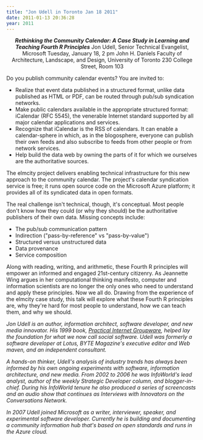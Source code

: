 ```yaml
---
title: "Jon Udell in Toronto Jan 18 2011"
date: 2011-01-13 20:36:28
year: 2011
---
```

<p style="text-align: center;"><strong><em>Rethinking the Community Calendar:
A Case Study in Learning and Teaching Fourth R Principles</em></strong>
Jon Udell, Senior Technical Evangelist, Microsoft
Tuesday, January 18, 2 pm
John H. Daniels Faculty of Architecture, Landscape, and Design, University of Toronto
230 College Street, Room 103</p>
Do you publish community calendar events? You are invited to:
<ul>
	<li>Realize that event data published in a structured format, unlike data published as HTML or PDF, can be routed through pub/sub syndication networks.</li>
	<li>Make public calendars available in the appropriate structured format: iCalendar (RFC 5545), the venerable Internet standard supported by all major calendar applications and services.</li>
	<li>Recognize that iCalendar is the RSS of calendars. It can enable a calendar-sphere in which, as in the blogosphere, everyone can publish their own feeds and also subscribe to feeds from other people or from network services.</li>
	<li>Help build the data web by owning the parts of it for which we ourselves are the authoritative sources.</li>
</ul>
The elmcity project delivers enabling technical infrastructure for this new approach to the community calendar. The project's calendar syndication service is free; it runs open source code on the Microsoft Azure platform; it provides all of its syndicated data in open formats.

The real challenge isn't technical, though, it's conceptual. Most people don't know how they could (or why they should) be the authoritative publishers of their own data. Missing concepts include:
<ul>
	<li>The pub/sub communication pattern</li>
	<li>Indirection ("pass-by-reference" vs "pass-by-value")</li>
	<li>Structured versus unstructured data</li>
	<li>Data provenance</li>
	<li>Service composition</li>
</ul>
Along with reading, writing, and arithmetic, these Fourth R principles will empower an informed and engaged 21st-century citizenry. As Jeannette Wing argues in her computational thinking manifesto, computer and information scientists are no longer the only ones who need to understand and apply these principles. Now we all do.  Drawing from the experience of the elmcity case study, this talk will explore what these Fourth R principles are, why they're hard for most people to understand, how we can teach them, and why we should.

<em> </em>

<em>Jon Udell is an author, information architect, software developer, and new media innovator. His 1999 book, <a href="http://www.amazon.com/Practical-Internet-Groupware-Jon-Udell/dp/B000H2MGSU/"><span style="text-decoration: underline;">Practical Internet Groupware</span></a>, helped lay the foundation for what we now call social software. Udell was formerly a software developer at Lotus, BYTE Magazine's executive editor and Web maven, and an independent consultant.</em>

<em>A hands-on thinker, Udell's analysis of industry trends has always been informed by his own ongoing experiments with software, information architecture, and new media.  From 2002 to 2006 he was InfoWorld's lead analyst, author of the weekly Strategic Developer column, and blogger-in-chief. During his InfoWorld tenure he also produced a series of screencasts and an audio show that continues as Interviews with Innovators on the Conversations Network.</em>

<em>In 2007 Udell joined Microsoft as a writer, interviewer, speaker, and experimental software developer. Currently he is building and documenting a community information hub that's based on open standards and runs in the Azure cloud.</em>

<em> </em>
